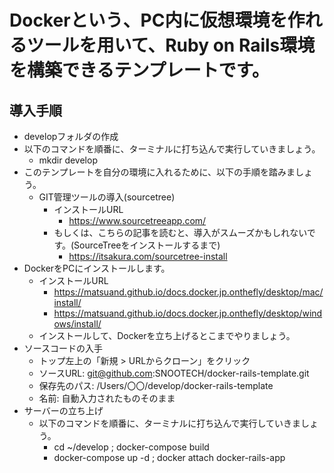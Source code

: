 # Dockerという、PC内に仮想環境を作れるツールを用いて、Ruby on Rails環境を構築できるテンプレートです。
## 導入手順
- developフォルダの作成
- 以下のコマンドを順番に、ターミナルに打ち込んで実行していきましょう。
  - mkdir develop
- このテンプレートを自分の環境に入れるために、以下の手順を踏みましょう。
  - GIT管理ツールの導入(sourcetree)
    - インストールURL
      - https://www.sourcetreeapp.com/
    - もしくは、こちらの記事を読むと、導入がスムーズかもしれないです。(SourceTreeをインストールするまで)
      - https://itsakura.com/sourcetree-install
- DockerをPCにインストールします。
  - インストールURL
    - https://matsuand.github.io/docs.docker.jp.onthefly/desktop/mac/install/
    - https://matsuand.github.io/docs.docker.jp.onthefly/desktop/windows/install/
  - インストールして、Dockerを立ち上げるとこまでやりましょう。
- ソースコードの入手
  - トップ左上の「新規 > URLからクローン」をクリック
  - ソースURL: git@github.com:SNOOTECH/docker-rails-template.git
  - 保存先のパス: /Users/〇〇/develop/docker-rails-template
  - 名前: 自動入力されたものそのまま
- サーバーの立ち上げ
  - 以下のコマンドを順番に、ターミナルに打ち込んで実行していきましょう。
    - cd ~/develop ; docker-compose build
    - docker-compose up -d ; docker attach docker-rails-app
